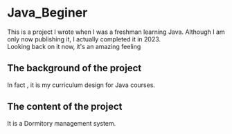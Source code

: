 # Java_Beginer

This is a project I wrote when I was a freshman learning Java. Although I am only now publishing it, I actually completed it in 2023.  
Looking back on it now, it's an amazing feeling

## The background of the project

In fact , it is my curriculum design for Java courses.

## The content of the project

It is a Dormitory management system.
